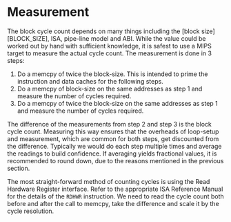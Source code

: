# Measurement

The block cycle count depends on many things including the [block size]
[BLOCK_SIZE], ISA, pipe-line model and ABI. While the value could be
worked out by hand with sufficient knowledge, it is safest to use a MIPS
target to measure the actual cycle count. The measurement is done in 3 steps:

1. Do a memcpy of twice the block-size. This is intended to prime the
instruction and data caches for the following steps.
2. Do a memcpy of block-size on the same addresses as step 1 and measure the
number of cycles required.
3. Do a memcpy of twice the block-size on the same addresses as step 1 and
measure the number of cycles required.

The difference of the measurements from step 2 and step 3 is the block cycle
count. Measuring this way ensures that the overheads of loop-setup and
measurement, which are common for both steps, get discounted from the
difference. Typically we would do each step multiple times and average the
readings to build confidence. If averaging yields fractional values,
it is recommended to round down, due to the reasons mentioned in the previous
section.

The most straight-forward method of counting cycles is using the Read Hardware
Register interface. Refer to the appropriate ISA Reference Manual for the
details of the `RDHWR` instruction. We need to read the cycle count both
before and after the call to memcpy, take the difference and scale it by the
cycle resolution.
